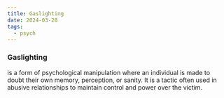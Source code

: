 ```yaml
---
title: Gaslighting
date: 2024-03-28
tags:
  - psych
---
```

### Gaslighting 
is a form of psychological manipulation where an individual is made to doubt their own memory, perception, or sanity. It is a tactic often used in abusive relationships to maintain control and power over the victim.